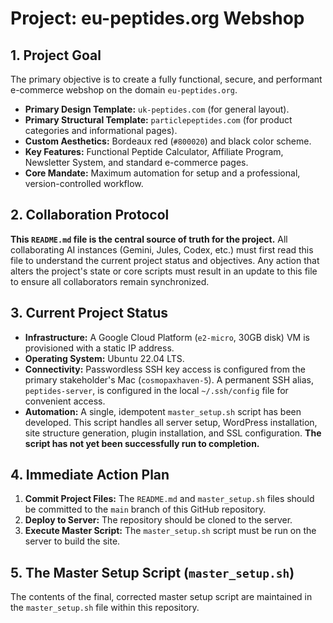 # Project: eu-peptides.org Webshop

## 1. Project Goal

The primary objective is to create a fully functional, secure, and performant e-commerce webshop on the domain `eu-peptides.org`.

* **Primary Design Template:** `uk-peptides.com` (for general layout).
* **Primary Structural Template:** `particlepeptides.com` (for product categories and informational pages).
* **Custom Aesthetics:** Bordeaux red (`#800020`) and black color scheme.
* **Key Features:** Functional Peptide Calculator, Affiliate Program, Newsletter System, and standard e-commerce pages.
* **Core Mandate:** Maximum automation for setup and a professional, version-controlled workflow.

## 2. Collaboration Protocol

**This `README.md` file is the central source of truth for the project.** All collaborating AI instances (Gemini, Jules, Codex, etc.) must first read this file to understand the current project status and objectives. Any action that alters the project's state or core scripts must result in an update to this file to ensure all collaborators remain synchronized.

## 3. Current Project Status

* **Infrastructure:** A Google Cloud Platform (`e2-micro`, 30GB disk) VM is provisioned with a static IP address.
* **Operating System:** Ubuntu 22.04 LTS.
* **Connectivity:** Passwordless SSH key access is configured from the primary stakeholder's Mac (`cosmopaxhaven-5`). A permanent SSH alias, `peptides-server`, is configured in the local `~/.ssh/config` file for convenient access.
* **Automation:** A single, idempotent `master_setup.sh` script has been developed. This script handles all server setup, WordPress installation, site structure generation, plugin installation, and SSL configuration. **The script has not yet been successfully run to completion.**

## 4. Immediate Action Plan

1.  **Commit Project Files:** The `README.md` and `master_setup.sh` files should be committed to the `main` branch of this GitHub repository.
2.  **Deploy to Server:** The repository should be cloned to the server.
3.  **Execute Master Script:** The `master_setup.sh` script must be run on the server to build the site.

## 5. The Master Setup Script (`master_setup.sh`)

The contents of the final, corrected master setup script are maintained in the `master_setup.sh` file within this repository.

